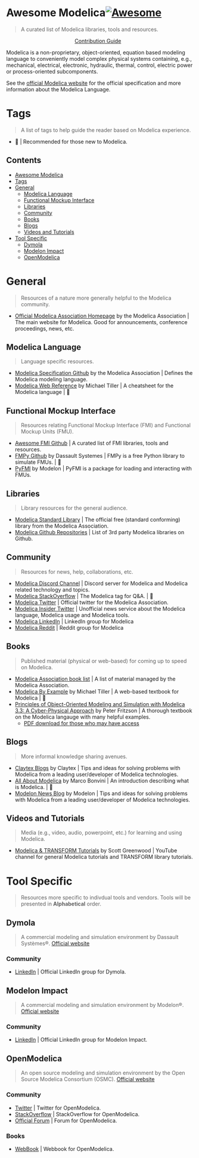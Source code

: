 # Awesome Modelica[![Awesome](https://awesome.re/badge.svg)](https://awesome.re)
> A curated list of Modelica libraries, tools and resources.

<p align="center">
	<a href="CONTRIBUTING.md">Contribution Guide</a>&nbsp;&nbsp;&nbsp;
</p>

Modelica is a non-proprietary, object-oriented, equation based modeling language to conveniently model complex physical systems containing, e.g., mechanical, electrical, electronic, hydraulic, thermal, control, electric power or process-oriented subcomponents.

See the [official Modelica website](https://www.modelica.org/) for the official specification and more information about the Modelica Language.

# Tags
> A list of tags to help guide the reader based on Modelica experience.
- :hatching_chick: | Recommended for those new to Modelica.

## Contents
- [Awesome Modelica](#awesome-modelica)
- [Tags](#tags)
- [General](#general)
  - [Modelica Language](#community)
  - [Functional Mockup Interface](#functional-mockup-interface)
  - [Libraries](#libraries)
  - [Community](#community)
  - [Books](#books)
  - [Blogs](#blogs)
  - [Videos and Tutorials](#videos-and-tutorials)
- [Tool Specific](#tool-specific)
  - [Dymola](#dymola)
  - [Modelon Impact](#modelon-impact)
  - [OpenModelica](#openmodelica)

# General
> Resources of a nature more generally helpful to the Modelica community.
- [Official Modelica Association Homepage](https://www.modelica.org/) by the Modelica Association | The main website for Modelica. Good for announcements, conference proceedings, news, etc.

## Modelica Language
> Language specific resources.
- [Modelica Specification Github](https://github.com/modelica/ModelicaSpecification) by the Modelica Association | Defines the Modelica modeling language.
- [Modelica Web Reference](https://webref.modelica.university/) by Michael Tiller | A cheatsheet for the Modelica language | :hatching_chick:

## Functional Mockup Interface
> Resources relating Functional Mockup Interface (FMI) and Functional Mockup Units (FMU).
- [Awesome FMI Github](https://github.com/traversaro/awesome-fmi) | A curated list of FMI libraries, tools and resources.
- [FMPy Github](https://github.com/CATIA-Systems/FMPy) by Dassault Systemes | FMPy is a free Python library to simulate FMUs. | :hatching_chick:
- [PyFMI](https://github.com/modelon-community/PyFMI) by Modelon | PyFMI is a package for loading and interacting with FMUs.

## Libraries
> Library resources for the general audience.
- [Modelica Standard Library](https://github.com/modelica/ModelicaStandardLibrary) | The official free (standard conforming) library from the Modelica Association.
- [Modelica Github Repositories](https://github.com/modelica-3rdparty) | List of 3rd party Modelica libraries on Github.

## Community
> Resources for news, help, collaborations, etc.
- [Modelica Discord Channel](https://discord.com/invite/bp2yeYU) | Discord server for Modelica and Modelica related technology and topics.
- [Modelica StackOverflow](https://stackoverflow.com/questions/tagged/modelica) | The Modelica tag for Q&A. | :hatching_chick:
- [Modelica Twitter](https://twitter.com/modelica) | Official twitter for the Modelica Association.
- [Modelica Insider Twitter](https://twitter.com/modelicainsider) | Unofficial news service about the Modelica language, Modelica usage and Modelica tools.
- [Modelica LinkedIn](https://www.linkedin.com/groups/806917/) | LinkedIn group for Modelica
- [Modelica Reddit](https://www.reddit.com/r/Modelica/) | Reddit group for Modelica

## Books
> Published material (physical or web-based) for coming up to speed on Modelica.
- [Modelica Association book list](https://modelica.org/publications) | A list of material managed by the Modelica Association.
- [Modelica By Example](https://mbe.modelica.university/) by Michael Tiller | A web-based textbook for Modelica | :hatching_chick:
- [Principles of Object-Oriented Modeling and Simulation with Modelica 3.3: A Cyber-Physical Approach](https://www.amazon.com/Principles-Object-Oriented-Modeling-Simulation-Modelica/dp/111885912X) by Peter Fritzson | A thorough textbook on the Modelica langauge with many helpful examples.
  - [PDF download for those who may have access](https://doi.org/10.1002/9781118989166)

## Blogs
> More informal knowledge sharing avenues.
- [Claytex Blogs](https://www.claytex.com/blog/) by Claytex | Tips and ideas for solving problems with Modelica from a leading user/developer of Modelica technologies.
- [All About Modelica](https://marcobonvini.com/modelica/2020/06/29/all-about-modelica.html) by Marco Bonvini | An introduction describing what is Modelica. | :hatching_chick:
- [Modelon News Blog](https://www.modelon.com/news-blog) by Modelon | Tips and ideas for solving problems with Modelica from a leading user/developer of Modelica technologies.

## Videos and Tutorials
> Media (e.g., video, audio, powerpoint, etc.) for learning and using Modelica.
- [Modelica & TRANSFORM Tutorials](https://www.youtube.com/channel/UCL8MRWi3q0Ivo2KVMLq1O8A) by Scott Greenwood | YouTube channel for general Modelica tutorials and TRANSFORM library tutorials.

# Tool Specific
> Resources more specific to indivdual tools  and vendors.
> Tools will be presented in **Alphabetical** order.

## Dymola
> A commercial modeling and simulation environment by Dassault Systèmes®. [Official website](https://www.3ds.com/products-services/catia/products/dymola/)

### Community
- [LinkedIn](https://www.linkedin.com/groups/4400628/) | Official LinkedIn group for Dymola.

## Modelon Impact
> A commercial modeling and simulation environment by Modelon®. [Official website](https://www.modelon.com/modelon-impact)
### Community
- [LinkedIn](https://www.linkedin.com/groups/12431484/) | Official LinkedIn group for Modelon Impact.

## OpenModelica
> An open source modeling and simulation environment by the Open Source Modelica Consortium (OSMC). [Official website](https://www.openmodelica.org/)

### Community
- [Twitter](https://twitter.com/openmodelica) | Twitter for OpenModelica.
- [StackOverflow](https://stackoverflow.com/questions/tagged/openmodelica) | StackOverflow for OpenModelica.
- [Official Forum](https://www.openmodelica.org/forum) | Forum for OpenModelica.

### Books
- [WebBook](http://omwebbook.openmodelica.org/) | Webbook for OpenModelica.






